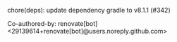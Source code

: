 chore(deps): update dependency gradle to v8.1.1 (#342)

Co-authored-by: renovate[bot] <29139614+renovate[bot]@users.noreply.github.com>
